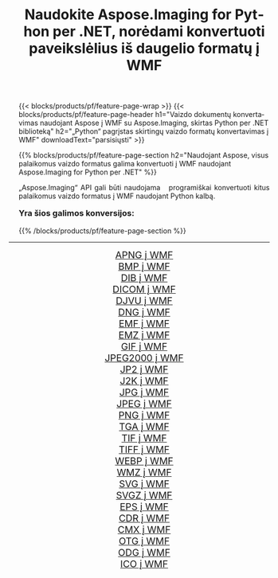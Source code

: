﻿---
title: Naudokite Aspose.Imaging for Python per .NET, norėdami konvertuoti paveikslėlius iš daugelio formatų į WMF 
weight: 3920
url: /lt/python-net/conversion/to/wmf/ 
lang: lt
langdirlevel: 2
locales: zh-hans,ja,it,ru,de,es,fr,nl,id,lt,pl,pt,vi,tr,ko,zh-hant,ar,hi,th,sv,cs,uk,he
description: Galite naudoti Aspose.Imaging for Python per .NET biblioteką, norėdami konvertuoti iš įvairių formatų į WMF
---

{{< blocks/products/pf/feature-page-wrap >}}
{{< blocks/products/pf/feature-page-header h1="Vaizdo dokumentų konvertavimas naudojant Aspose į WMF su Aspose.Imaging, skirtas Python per .NET biblioteką" h2="„Python“ pagrįstas skirtingų vaizdo formatų konvertavimas į WMF" downloadText="parsisiųsti" >}}


{{% blocks/products/pf/feature-page-section  h2="Naudojant Aspose, visus palaikomus vaizdo formatus galima konvertuoti į WMF naudojant Aspose.Imaging for Python per .NET" %}}
<p align=justify>„Aspose.Imaging“ API gali būti naudojama   programiškai konvertuoti kitus palaikomus vaizdo formatus į WMF naudojant Python kalbą.</p>
<h3 style="margin-top:16px;">
Yra šios galimos konversijos:
</h3>
{{% /blocks/products/pf/feature-page-section %}}
<div class="container-fluid productfamilypage bg-gray">
    <div class="convertypes bg-gray agp-content section">
        <div class="container">
		<hr style="margin-left:-20px;"/>
		<div class="row other-converters" style="gap: 10px;font-size: 19px;text-align:center;">
		    <div class='col-md-3 other-converter remove-lp remove-rp'><a href="/imaging/lt/python-net/conversion/apng-to-wmf/" style="padding:15px;">APNG į WMF</a></div>
<div class='col-md-3 other-converter remove-lp remove-rp'><a href="/imaging/lt/python-net/conversion/bmp-to-wmf/" style="padding:15px;">BMP į WMF</a></div>
<div class='col-md-3 other-converter remove-lp remove-rp'><a href="/imaging/lt/python-net/conversion/dib-to-wmf/" style="padding:15px;">DIB į WMF</a></div>
<div class='col-md-3 other-converter remove-lp remove-rp'><a href="/imaging/lt/python-net/conversion/dicom-to-wmf/" style="padding:15px;">DICOM į WMF</a></div>
<div class='col-md-3 other-converter remove-lp remove-rp'><a href="/imaging/lt/python-net/conversion/djvu-to-wmf/" style="padding:15px;">DJVU į WMF</a></div>
<div class='col-md-3 other-converter remove-lp remove-rp'><a href="/imaging/lt/python-net/conversion/dng-to-wmf/" style="padding:15px;">DNG į WMF</a></div>
<div class='col-md-3 other-converter remove-lp remove-rp'><a href="/imaging/lt/python-net/conversion/emf-to-wmf/" style="padding:15px;">EMF į WMF</a></div>
<div class='col-md-3 other-converter remove-lp remove-rp'><a href="/imaging/lt/python-net/conversion/emz-to-wmf/" style="padding:15px;">EMZ į WMF</a></div>
<div class='col-md-3 other-converter remove-lp remove-rp'><a href="/imaging/lt/python-net/conversion/gif-to-wmf/" style="padding:15px;">GIF į WMF</a></div>
<div class='col-md-3 other-converter remove-lp remove-rp'><a href="/imaging/lt/python-net/conversion/jpeg2000-to-wmf/" style="padding:15px;">JPEG2000 į WMF</a></div>
<div class='col-md-3 other-converter remove-lp remove-rp'><a href="/imaging/lt/python-net/conversion/jp2-to-wmf/" style="padding:15px;">JP2 į WMF</a></div>
<div class='col-md-3 other-converter remove-lp remove-rp'><a href="/imaging/lt/python-net/conversion/j2k-to-wmf/" style="padding:15px;">J2K į WMF</a></div>
<div class='col-md-3 other-converter remove-lp remove-rp'><a href="/imaging/lt/python-net/conversion/jpg-to-wmf/" style="padding:15px;">JPG į WMF</a></div>
<div class='col-md-3 other-converter remove-lp remove-rp'><a href="/imaging/lt/python-net/conversion/jpeg-to-wmf/" style="padding:15px;">JPEG į WMF</a></div>
<div class='col-md-3 other-converter remove-lp remove-rp'><a href="/imaging/lt/python-net/conversion/png-to-wmf/" style="padding:15px;">PNG į WMF</a></div>
<div class='col-md-3 other-converter remove-lp remove-rp'><a href="/imaging/lt/python-net/conversion/tga-to-wmf/" style="padding:15px;">TGA į WMF</a></div>
<div class='col-md-3 other-converter remove-lp remove-rp'><a href="/imaging/lt/python-net/conversion/tif-to-wmf/" style="padding:15px;">TIF į WMF</a></div>
<div class='col-md-3 other-converter remove-lp remove-rp'><a href="/imaging/lt/python-net/conversion/tiff-to-wmf/" style="padding:15px;">TIFF į WMF</a></div>
<div class='col-md-3 other-converter remove-lp remove-rp'><a href="/imaging/lt/python-net/conversion/webp-to-wmf/" style="padding:15px;">WEBP į WMF</a></div>
<div class='col-md-3 other-converter remove-lp remove-rp'><a href="/imaging/lt/python-net/conversion/wmz-to-wmf/" style="padding:15px;">WMZ į WMF</a></div>
<div class='col-md-3 other-converter remove-lp remove-rp'><a href="/imaging/lt/python-net/conversion/svg-to-wmf/" style="padding:15px;">SVG į WMF</a></div>
<div class='col-md-3 other-converter remove-lp remove-rp'><a href="/imaging/lt/python-net/conversion/svgz-to-wmf/" style="padding:15px;">SVGZ į WMF</a></div>
<div class='col-md-3 other-converter remove-lp remove-rp'><a href="/imaging/lt/python-net/conversion/eps-to-wmf/" style="padding:15px;">EPS į WMF</a></div>
<div class='col-md-3 other-converter remove-lp remove-rp'><a href="/imaging/lt/python-net/conversion/cdr-to-wmf/" style="padding:15px;">CDR į WMF</a></div>
<div class='col-md-3 other-converter remove-lp remove-rp'><a href="/imaging/lt/python-net/conversion/cmx-to-wmf/" style="padding:15px;">CMX į WMF</a></div>
<div class='col-md-3 other-converter remove-lp remove-rp'><a href="/imaging/lt/python-net/conversion/otg-to-wmf/" style="padding:15px;">OTG į WMF</a></div>
<div class='col-md-3 other-converter remove-lp remove-rp'><a href="/imaging/lt/python-net/conversion/odg-to-wmf/" style="padding:15px;">ODG į WMF</a></div>
<div class='col-md-3 other-converter remove-lp remove-rp'><a href="/imaging/lt/python-net/conversion/ico-to-wmf/" style="padding:15px;">ICO į WMF</a></div>
                </div>
        </div>
    </div>
</div>
<br/>


